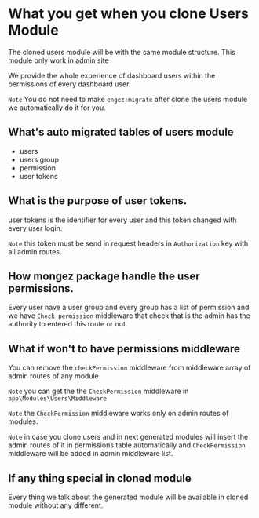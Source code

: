 # What you get when you clone Users Module
The cloned users module will be with the same module structure.
This module only work in admin site

We provide the whole experience of dashboard users within the permissions of every dashboard user.

``Note`` You do not need to make ``engez:migrate`` after clone the users module we automatically do it for you.

## What's auto migrated tables of users module 
- users 
- users group
- permission
- user tokens

## What is the purpose of user tokens. 
user tokens is the identifier for every user and this token changed with every user login.

``Note`` this token must be send in request headers in ``Authorization`` key with all admin routes.

## How mongez package handle the user permissions.

Every user have a user group and every group has a list of permission and we have ``Check permission`` middleware that check that is the admin has the authority to entered this route or not. 

## What if won't to have permissions middleware 
You can remove the ``checkPermission`` middleware from middleware array of admin routes of any module


``Note`` you can get the the ``CheckPermission`` middleware in ``app\Modules\Users\Middleware``

``Note`` the ``CheckPermission`` middleware works only on admin routes of modules.

``Note`` in case you clone users and in next generated modules will insert the admin routes of it in permissions table automatically and ``CheckPermission`` middleware will be added in admin middleware list.

## If any thing special in cloned module 

Every thing we talk about the generated module will be available in cloned module without any different.